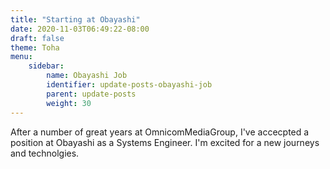 ```yaml
---
title: "Starting at Obayashi"
date: 2020-11-03T06:49:22-08:00
draft: false
theme: Toha
menu:
    sidebar:
        name: Obayashi Job
        identifier: update-posts-obayashi-job
        parent: update-posts
        weight: 30
---
```


After a number of great years at OmnicomMediaGroup, I've accecpted a position at Obayashi as a Systems Engineer.  I'm excited for a new journeys and technolgies.